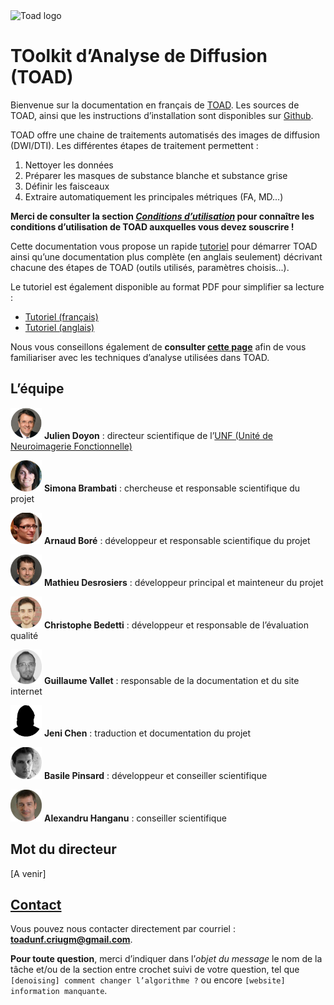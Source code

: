 <img src="figs/toad_highres.jpg" alt="Toad logo" style="width: 450px;"/>

# TOolkit d’Analyse de Diffusion (TOAD)

Bienvenue sur la documentation en français de [TOAD](http://unf-montreal.ca/toad/).
Les sources de TOAD, ainsi que les instructions d’installation sont disponibles sur [Github](https://github.com/UNFmontreal/toad).

TOAD offre une chaine de traitements automatisés des images de diffusion (DWI/DTI). 
Les différentes étapes de traitement permettent :

1. Nettoyer les données
2. Préparer les masques de substance blanche et substance grise
3. Définir les faisceaux
4. Extraire automatiquement les principales métriques (FA, MD...)

**Merci de consulter la section [*Conditions d’utilisation*](about/license.md) pour connaître les conditions d’utilisation de TOAD auxquelles vous devez souscrire !**

Cette documentation vous propose un rapide [tutoriel](tuto/01-requirements.md) pour démarrer TOAD ainsi qu’une documentation plus complète (en anglais seulement) décrivant chacune des étapes de TOAD (outils utilisés, paramètres choisis...).

Le tutoriel est également disponible au format PDF pour simplifier sa lecture :

- [Tutoriel (français)](../../Toad_Tuto_fr.pdf)
- [Tutoriel (anglais)](../../Toad_Tuto_en.pdf)

Nous vous conseillons également de **consulter [cette page](tuto/00-refs.md)** afin de vous familiariser avec les techniques d’analyse utilisées dans TOAD.


## L’équipe

<img src="figs/JDoyon.jpg" alt="Julien Doyon" style="width: 50px;"/> **Julien Doyon** : directeur scientifique de l’[UNF (Unité de Neuroimagerie Fonctionnelle)](www.unf-montreal.ca)

<img src="figs/SBrambati.jpg" alt="Simona Brambati" style="width: 50px;"/> **Simona Brambati** : chercheuse et responsable scientifique du projet

<img src="figs/ABore.jpg" alt="Arnaud Boré" style="width: 50px;"/> **Arnaud Boré** : développeur et responsable scientifique du projet

<img src="figs/MDesrosiers.jpg" alt="Mathieu Desrosiers" style="width: 50px;"/> **Mathieu Desrosiers** : développeur principal et mainteneur du projet

<img src="figs/CBedetti.jpg" alt="Christophe Bedetti" style="width: 50px;"/> **Christophe Bedetti** : développeur et responsable de l’évaluation qualité 

<img src="figs/GVallet.jpg" alt="Guillaume Vallet" style="width: 50px;"/>  **Guillaume Vallet** : responsable de la documentation et du site internet

<img src="figs/JChen.jpg" alt="Jeni Chen" style="width: 50px;"/> **Jeni Chen** : traduction et documentation du projet

<img src="figs/BPinsard.jpg" alt="Basile Pinsard" style="width: 50px;"/> **Basile Pinsard** : développeur et conseiller scientifique

<img src="figs/AHanganu.jpg" alt="Alexandru Hanganu" style="width: 50px;"/> **Alexandru Hanganu** : conseiller scientifique


## Mot du directeur

[A venir]


## [Contact](about/contact.md)

Vous pouvez nous contacter directement par courriel : [**toadunf.criugm@gmail.com**](toadunf.criugm@gmail.com).

**Pour toute question**, merci d’indiquer dans l’*objet du message* le nom de la tâche et/ou de la section entre crochet suivi de votre question, tel que `[denoising] comment changer l’algorithme ?` ou encore `[website] information manquante`.
